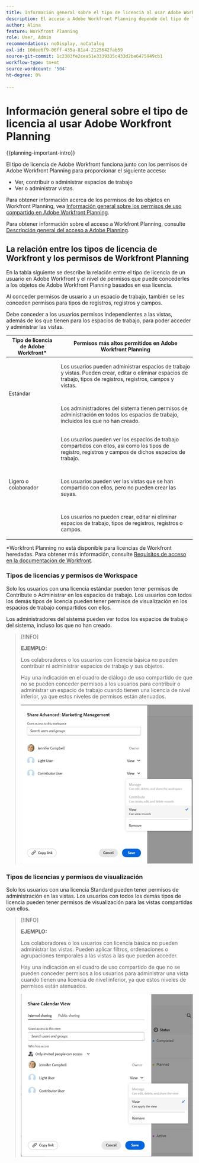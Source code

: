 ```yaml
---
title: Información general sobre el tipo de licencia al usar Adobe Workfront Planning
description: El acceso a Adobe Workfront Planning depende del tipo de licencia, además de los permisos para los objetos. No todos los usuarios de la organización tienen el mismo acceso y permisos para utilizar Adobe Workfront Planning. En este artículo se describen los niveles de acceso que los usuarios podrían tener a Adobe Workfront Planning.
author: Alina
feature: Workfront Planning
role: User, Admin
recommendations: noDisplay, noCatalog
exl-id: 10dee6f9-06ff-435a-81a4-2125642fab59
source-git-commit: 1c2303fe2cea51e3339335c433d2be6475949cb1
workflow-type: tm+mt
source-wordcount: '504'
ht-degree: 0%

---
```



# Información general sobre el tipo de licencia al usar Adobe Workfront Planning

{{planning-important-intro}}

El tipo de licencia de Adobe Workfront funciona junto con los permisos de Adobe Workfront Planning para proporcionar el siguiente acceso:

* Ver, contribuir o administrar espacios de trabajo
* Ver o administrar vistas.

Para obtener información acerca de los permisos de los objetos en Workfront Planning, vea [Información general sobre los permisos de uso compartido en Adobe Workfront Planning](/help/quicksilver/planning/access/sharing-permissions-overview.md).

Para obtener información sobre el acceso a Workfront Planning, consulte [Descripción general del acceso a Adobe Planning](/help/quicksilver/planning/access/access-overview.md).

## La relación entre los tipos de licencia de Workfront y los permisos de Workfront Planning

En la tabla siguiente se describe la relación entre el tipo de licencia de un usuario en Adobe Workfront y el nivel de permisos que puede concederles a los objetos de Adobe Workfront Planning basados en esa licencia.

Al conceder permisos de usuario a un espacio de trabajo, también se les conceden permisos para tipos de registros, registros y campos.

Debe conceder a los usuarios permisos independientes a las vistas, además de los que tienen para los espacios de trabajo, para poder acceder y administrar las vistas.

| Tipo de licencia de Adobe Workfront* | Permisos más altos permitidos en Adobe Workfront Planning |
|------------------------------------------------|-------------------------------------------------------------------------------------------------------------------------------------------------------------------------------|
| Estándar | <p>Los usuarios pueden administrar espacios de trabajo y vistas. Pueden crear, editar o eliminar espacios de trabajo, tipos de registros, registros, campos y vistas.</p> <br> <p>Los administradores del sistema tienen permisos de administración en todos los espacios de trabajo, incluidos los que no han creado.</p> |
| Ligero o colaborador | <p>Los usuarios pueden ver los espacios de trabajo compartidos con ellos, así como los tipos de registro, registros y campos de dichos espacios de trabajo.</p> <br> <p>Los usuarios pueden ver las vistas que se han compartido con ellos, pero no pueden crear las suyas. </p><br> <p>Los usuarios no pueden crear, editar ni eliminar espacios de trabajo, tipos de registros, registros o campos.</p> |

*Workfront Planning no está disponible para licencias de Workfront heredadas.
Para obtener más información, consulte [Requisitos de acceso en la documentación de Workfront](/help/quicksilver/administration-and-setup/add-users/access-levels-and-object-permissions/access-level-requirements-in-documentation.md).


<!--OLD 

| Adobe Workfront license type*                                   | Highest permissions allowed in Adobe Workfront Planning                                                                                                                                             |
|------------------------------------------------|-------------------------------------------------------------------------------------------------------------------------------------------------------------------------------|
|New: Standard <br> or <br>Current: Plan                    | Users can manage workspaces. They can create, edit, or delete workspaces, record types, records, and fields. <br> System administrators have Manage permissions to all workspaces, including the ones they did not create.                                                                                                                     |
| New: Light, Contributor <br> or <br>Current: Work, Requestor, Reviewer                      | Users can view the workspaces shared with them, as well as the record types, records, and fields of those workspaces. <br> Users cannot create, edit, or delete workspaces, record types, records, or fields.|

*For more information, see [Access requirements in Workfront documentation](/help/quicksilver/administration-and-setup/add-users/access-levels-and-object-permissions/access-level-requirements-in-documentation.md).
-->

### Tipos de licencias y permisos de Workspace

Solo los usuarios con una licencia estándar pueden tener permisos de Contribute o Administrar en los espacios de trabajo. Los usuarios con todos los demás tipos de licencia pueden tener permisos de visualización en los espacios de trabajo compartidos con ellos.

Los administradores del sistema pueden ver todos los espacios de trabajo del sistema, incluso los que no han creado.

>[!INFO]
>
>**EJEMPLO:**
>
>Los colaboradores o los usuarios con licencia básica no pueden contribuir ni administrar espacios de trabajo y sus objetos.
>
>Hay una indicación en el cuadro de diálogo de uso compartido de que no se pueden conceder permisos a los usuarios para contribuir o administrar un espacio de trabajo cuando tienen una licencia de nivel inferior, ya que estos niveles de permisos están atenuados.
>
>![](assets/permissions-grayed-out-for-contributor-user-on-workspace.png)


### Tipos de licencias y permisos de visualización

Solo los usuarios con una licencia Standard pueden tener permisos de administración en las vistas. Los usuarios con todos los demás tipos de licencia pueden tener permisos de visualización para las vistas compartidas con ellos.

>[!INFO]
>
>**EJEMPLO:**
>
>Los colaboradores o los usuarios con licencia básica no pueden administrar las vistas. Pueden aplicar filtros, ordenaciones o agrupaciones temporales a las vistas a las que pueden acceder.
>
>Hay una indicación en el cuadro de uso compartido de que no se pueden conceder permisos a los usuarios para administrar una vista cuando tienen una licencia de nivel inferior, ya que estos niveles de permisos están atenuados.
>
>![](assets/permissions-grayed-out-for-light-user.png)
